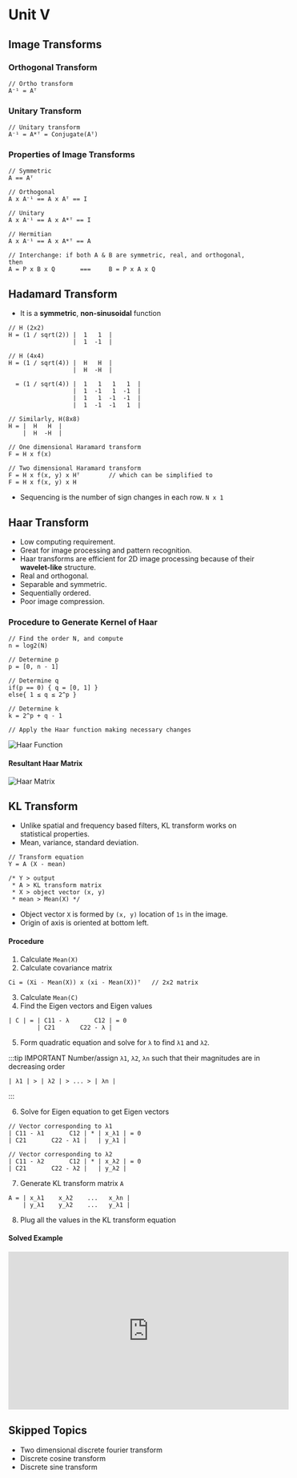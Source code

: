 # Unit V

## Image Transforms

### Orthogonal Transform

```cs:no-line-numbers
// Ortho transform
A⁻¹ = Aᵀ
```

### Unitary Transform

```cs:no-line-numbers
// Unitary transform
A⁻¹ = A*ᵀ = Conjugate(Aᵀ)
```

### Properties of Image Transforms

```cs:no-line-numbers
// Symmetric
A == Aᵀ

// Orthogonal
A x A⁻¹ == A x Aᵀ == I

// Unitary
A x A⁻¹ == A x A*ᵀ == I

// Hermitian
A x A⁻¹ == A x A*ᵀ == A

// Interchange: if both A & B are symmetric, real, and orthogonal, then
A = P x B x Q       ===     B = P x A x Q
```

## Hadamard Transform

- It is a **symmetric**, **non-sinusoidal** function

```cs:no-line-numbers
// H (2x2)
H = (1 / sqrt(2)) |  1   1  |
                  |  1  -1  |

// H (4x4)
H = (1 / sqrt(4)) |  H   H  |
                  |  H  -H  |

  = (1 / sqrt(4)) |  1   1   1   1  |
                  |  1  -1   1  -1  |
                  |  1   1  -1  -1  |
                  |  1  -1  -1   1  |

// Similarly, H(8x8)
H = |  H   H  |
    |  H  -H  |
```

```cs:no-line-numbers
// One dimensional Haramard transform
F = H x f(x)

// Two dimensional Haramard transform
F = H x f(x, y) x Hᵀ        // which can be simplified to
F = H x f(x, y) x H
```

- Sequencing is the number of sign changes in each row. `N x 1`

## Haar Transform

- Low computing requirement.
- Great for image processing and pattern recognition.
- Haar transforms are efficient for 2D image processing because of their **wavelet-like** structure.
- Real and orthogonal.
- Separable and symmetric.
- Sequentially ordered.
- Poor image compression.

### Procedure to Generate Kernel of Haar

```cs:no-line-numbers
// Find the order N, and compute
n = log2(N)

// Determine p
p = [0, n - 1]

// Determine q
if(p == 0) { q = [0, 1] }
else{ 1 ≤ q ≤ 2^p }

// Determine k
k = 2^p + q - 1

// Apply the Haar function making necessary changes
```

![Haar Function](https://miro.medium.com/max/924/0*ETm8ZpgZa7_r5FnF.png)

#### Resultant Haar Matrix

![Haar Matrix](https://i.ytimg.com/vi/ywH6fpYsMCE/maxresdefault.jpg)

## KL Transform

- Unlike spatial and frequency based filters, KL transform works on statistical properties.
- Mean, variance, standard deviation.

```cs:no-line-numbers
// Transform equation
Y = A (X - mean)

/* Y > output
 * A > KL transform matrix
 * X > object vector (x, y)
 * mean > Mean(X) */
```

- Object vector `X` is formed by `(x, y)` location of `1s` in the image.
- Origin of axis is oriented at bottom left.

#### Procedure

1. Calculate `Mean(X)`
2. Calculate covariance matrix

```cs:no-line-numbers
Ci = (Xi - Mean(X)) x (xi - Mean(X))ᵀ   // 2x2 matrix
```

3. Calculate `Mean(C)`
4. Find the Eigen vectors and Eigen values

```cs:no-line-numbers
| C | = | C11 - λ       C12 | = 0
        | C21       C22 - λ |
```

5. Form quadratic equation and solve for `λ` to find `λ1` and `λ2`.

:::tip IMPORTANT
Number/assign `λ1`, `λ2`, `λn` such that their magnitudes are in decreasing order

```cs:no-line-numbers
| λ1 | > | λ2 | > ... > | λn |
```

:::

6. Solve for Eigen equation to get Eigen vectors

```cs:no-line-numbers
// Vector corresponding to λ1
| C11 - λ1       C12 | * | x_λ1 | = 0
| C21       C22 - λ1 |   | y_λ1 |

// Vector corresponding to λ2
| C11 - λ2       C12 | * | x_λ2 | = 0
| C21       C22 - λ2 |   | y_λ2 |
```

7. Generate KL transform matrix `A`

```cs:no-line-numbers
A = | x_λ1    x_λ2    ...   x_λn |
    | y_λ1    y_λ2    ...   y_λ1 |
```

8. Plug all the values in the KL transform equation

#### Solved Example <Badge text="Sample Problem" verticle="middle" />

<iframe width="560" height="315" src="https://www.youtube.com/embed/5LTqwmFfnpU" title="YouTube video player" frameborder="0" allow="accelerometer; autoplay; clipboard-write; encrypted-media; gyroscope; picture-in-picture" allowfullscreen></iframe>

## Skipped Topics

- Two dimensional discrete fourier transform
- Discrete cosine transform
- Discrete sine transform

<Giscus :theme="theme" :lang="lang" :reactionsEnabled="reactionsEnabled" />
